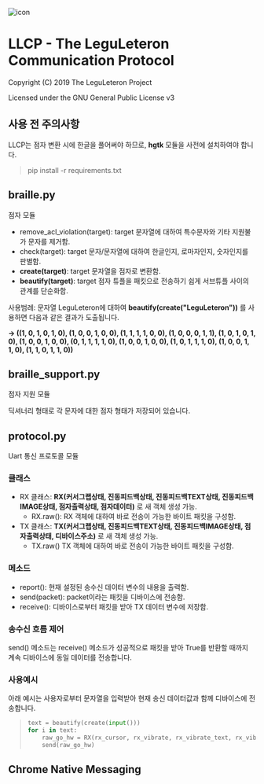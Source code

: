 ![icon](icon.ico)

# LLCP - The LeguLeteron Communication Protocol

Copyright (C) 2019 The LeguLeteron Project

Licensed under the GNU General Public License v3

## 사용 전 주의사항

LLCP는 점자 변환 시에 한글을 풀어써야 하므로, **hgtk** 모듈을 사전에 설치하여야 합니다.

> pip install -r requirements.txt

## braille.py

점자 모듈

- remove_acl_violation(target): target 문자열에 대하여 특수문자와 기타 지원불가 문자를 제거함.
- check(target): target 문자/문자열에 대하여 한글인지, 로마자인지, 숫자인지를 판별함.
- **create(target)**: target 문자열을 점자로 변환함.
- **beautify(target)**: target 점자 튜플을 패킷으로 전송하기 쉽게 서브튜플 사이의 관계를 단순화함.



사용범례: 문자열 LeguLeteron에 대하여 **beautify(create("LeguLeteron"))** 를 사용하면 다음과 같은 결과가 도출됩니다.

**-> ((1, 0, 1, 0, 1, 0), (1, 0, 0, 1, 0, 0), (1, 1, 1, 1, 0, 0), (1, 0, 0, 0, 1, 1), (1, 0, 1, 0, 1, 0), (1, 0, 0, 1, 0, 0), (0, 1, 1, 1, 1, 0), (1, 0, 0, 1, 0, 0), (1, 0, 1, 1, 1, 0), (1, 0, 0, 1, 1, 0), (1, 1, 0, 1, 1, 0))**



## braille_support.py

점자 지원 모듈

딕셔너리 형태로 각 문자에 대한 점자 형태가 저장되어 있습니다.



## protocol.py

Uart 통신 프로토콜 모듈

### 클래스

- RX 클래스: **RX(커서그랩상태, 진동피드백상태, 진동피드백TEXT상태, 진동피드백IMAGE상태, 점자출력상태, 점자데이터)** 로 새 객체 생성 가능.
  - RX.raw(): RX 객체에 대하여 바로 전송이 가능한 바이트 패킷을 구성함.
- TX 클래스: **TX(커서그랩상태, 진동피드백TEXT상태, 진동피드백IMAGE상태, 점자출력상태, 디바이스주소)** 로 새 객체 생성 가능.
  - TX.raw() TX 객체에 대하여 바로 전송이 가능한 바이트 패킷을 구성함.

### 메소드

- report(): 현재 설정된 송수신 데이터 변수의 내용을 출력함.
- send(packet): packet이라는 패킷을 디바이스에 전송함.
- receive(): 디바이스로부터 패킷을 받아 TX 데이터 변수에 저장함.

### 송수신 흐름 제어

send() 메소드는 receive() 메소드가 성공적으로 패킷을 받아 True를 반환할 때까지 계속 디바이스에 동일 데이터를 전송합니다.

### 사용예시

아래 예시는 사용자로부터 문자열을 입력받아 현재 송신 데이터값과 함께 디바이스에 전송합니다.

> ```python
> text = beautify(create(input()))
> for i in text:
>     raw_go_hw = RX(rx_cursor, rx_vibrate, rx_vibrate_text, rx_vibrate_image, rx_output, i).raw()
>     send(raw_go_hw)
> ```

## Chrome Native Messaging
> 